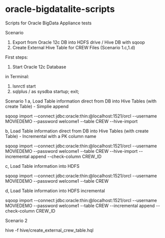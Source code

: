 oracle-bigdatalite-scripts
==========================

Scripts for Oracle BigData Appliance tests

Scenario

1. Export from Oracle 12c DB into HDFS drive / Hive DB with sqoop
2. Create External Hive Table for CREW Files (Scenario 1.c,1.d)

First steps:

1. Start Oracle 12c Database

  in Terminal:
  1. lsnrctl start
  2. sqlplus / as sysdba
     startup;
     exit;


Scenario 1
a, Load Table information direct from DB into Hive Tables (with create Table) - Simplie append

sqoop import --connect jdbc:oracle:thin:@localhost:1521/orcl --username MOVIEDEMO --password welcome1 --table CREW --hive-import

b, Load Table information direct from DB into Hive Tables (with create Table) - Incremental with a PK column name

sqoop import --connect jdbc:oracle:thin:@localhost:1521/orcl --username MOVIEDEMO --password welcome1 --table CREW --hive-import --incremental append --check-column CREW_ID

c, Load Table information into HDFS 

sqoop import --connect jdbc:oracle:thin:@localhost:1521/orcl --username MOVIEDEMO --password welcome1 --table CREW

d, Load Table information into HDFS incremental

sqoop import --connect jdbc:oracle:thin:@localhost:1521/orcl --username MOVIEDEMO --password welcome1 --table CREW --incremental append --check-column CREW_ID

Scenario 2

hive -f  hive/create_external_crew_table.hql


